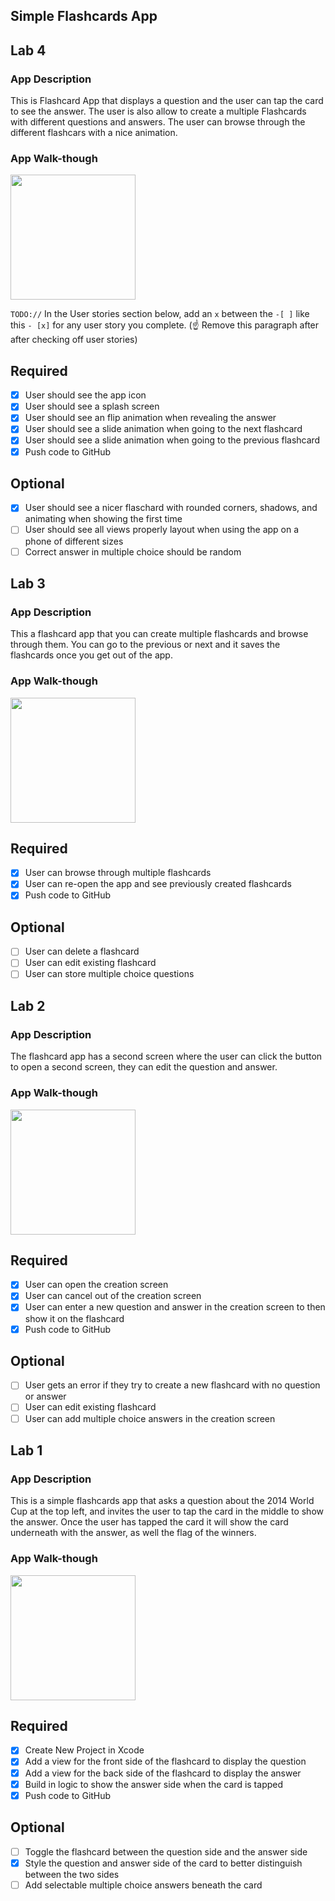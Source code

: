 ## Simple Flashcards App

## Lab 4

### App Description
This is Flashcard App that displays a question and the user can tap the card to see the answer. The user is also allow to create a multiple Flashcards with different questions and answers. The user can browse through the different flashcars with a nice animation.

### App Walk-though

<img src="YOUR_GIF_URL_HERE" width=200><br>

`TODO://` In the User stories section below, add an `x` between the `-[ ]` like this `- [x]` for any user story you complete. (☝️ Remove this paragraph after after checking off user stories)

## Required
- [x] User should see the app icon 
- [x] User should see a splash screen
- [x] User should see an flip animation when revealing the answer
- [x] User should see a slide animation when going to the next flashcard
- [x] User should see a slide animation when going to the previous flashcard
- [x] Push code to GitHub
## Optional
- [x] User should see a nicer flaschard with rounded corners, shadows, and animating when showing the first time
- [ ] User should see all views properly layout when using the app on a phone of different sizes
- [ ] Correct answer in multiple choice should be random

## Lab 3

### App Description
This a flashcard app that you can create multiple flashcards and browse through them. You can go to the previous or next and it saves the flashcards once you get out of the app. 

### App Walk-though
<img src="https://user-images.githubusercontent.com/103694007/194981721-1a0833f3-7844-486c-a2fb-ba1b7c9e5642.gif" width=200><br>

## Required
- [x] User can browse through multiple flashcards
- [x] User can re-open the app and see previously created flashcards
- [x] Push code to GitHub
## Optional
- [ ] User can delete a flashcard
- [ ] User can edit existing flashcard
- [ ] User can store multiple choice questions

## Lab 2

### App Description
The flashcard app has a second screen where the user can click the button to open a second screen, they can edit the question and answer.



### App Walk-though
<img src="https://user-images.githubusercontent.com/103694007/194342785-d5e2dd26-1649-4365-a40f-bbd419286b41.gif" width=200><br>

## Required
- [x] User can open the creation screen
- [x] User can cancel out of the creation screen
- [x] User can enter a new question and answer in the creation screen to then show it on the flashcard
- [x] Push code to GitHub
## Optional
- [ ] User gets an error if they try to create a new flashcard with no question or answer
- [ ] User can edit existing flashcard
- [ ] User can add multiple choice answers in the creation screen

## Lab 1

### App Description
This is a simple flashcards app that asks a question about the 2014 World Cup at the top left, and invites the user to tap the card in the middle to show the answer. Once the user has tapped the card it will show the card underneath with the answer, as well the flag of the winners. 

### App Walk-though
<img src="https://imgur.com/VlrbpGq.gif" width=200><br>

## Required
- [x] Create New Project in Xcode
- [x] Add a view for the front side of the flashcard to display the question
- [x] Add a view for the back side of the flashcard to display the answer
- [x] Build in logic to show the answer side when the card is tapped
- [x] Push code to GitHub
## Optional
- [ ] Toggle the flashcard between the question side and the answer side
- [x] Style the question and answer side of the card to better distinguish between the two sides
- [ ] Add selectable multiple choice answers beneath the card
